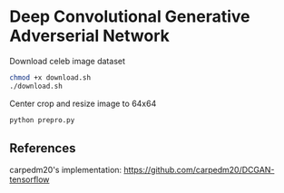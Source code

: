 # Deep Convolutional Generative Adverserial Network

Download celeb image dataset
```bash
chmod +x download.sh
./download.sh
```

Center crop and resize image to 64x64 
```bash
python prepro.py
```



## References

carpedm20's implementation: https://github.com/carpedm20/DCGAN-tensorflow
